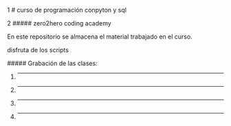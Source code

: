 1 # curso de programación conpyton y sql

2 ##### zero2hero coding academy



En este repositorio se almacena el material trabajado en el curso.

disfruta de los scripts 



\##### Grabación de las clases:

1. ---
2. ---
3. ---
4. ---



